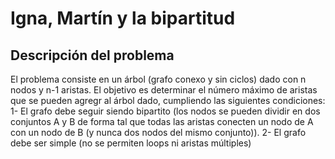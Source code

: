 # Igna, Martín y la bipartitud

## Descripción del problema 

El problema consiste en un árbol (grafo conexo y sin ciclos) dado con n nodos y n-1 aristas. El objetivo es determinar el número máximo de aristas que se pueden agregr al árbol dado, cumpliendo las siguientes condiciones: 
1- El grafo debe seguir siendo bipartito (los nodos se pueden dividir en dos conjuntos A y B de forma tal que todas las aristas conecten un nodo de A con un nodo de B (y nunca dos nodos del mismo conjunto)).
2- El grafo debe ser simple (no se permiten loops ni aristas múltiples) 
